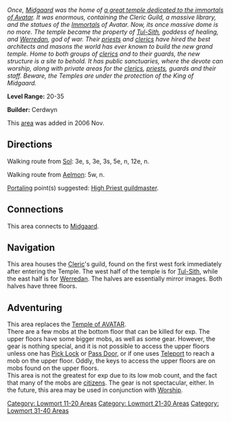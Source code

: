 *Once, [Midgaard](:Category:_Midgaard.md "wikilink") was the home of [a
great temple dedicated to the immortals of
Avatar](:Category:_Temple_Of_AVATAR.md "wikilink"). It was enormous,
containing the Cleric Guild, a massive library, and the statues of the
[Immortals](:Category:_Immortals.md "wikilink") of Avatar. Now, its once
massive dome is no more. The temple became the property of
[Tul-Sith](Tul-Sith.md "wikilink"), goddess of healing, and
[Werredan](Werredan.md "wikilink"), god of war. Their
[priests](:Category:_Priests.md "wikilink") and
[clerics](:Category:_Clerics.md "wikilink") have hired the best
architects and masons the world has ever known to build the new grand
temple. Home to both groups of
[clerics](:Category:_Clerics.md "wikilink") and to their guards, the new
structure is a site to behold. It has public sanctuaries, where the
devote can worship, along with private areas for the
[clerics](:Category:_Clerics.md "wikilink"),
[priests](:Category:_Priests.md "wikilink"), guards and their staff.
Beware, the Temples are under the protection of the King of Midgaard.*

**Level Range:** 20-35

**Builder:** Cerdwyn

This [area](:Category:_Areas.md "wikilink") was added in 2006 Nov.

## Directions

Walking route from [Sol](Sol.md "wikilink"): 3e, s, 3e, 3s, 5e, n, 12e,
n.

Walking route from [Aelmon](Aelmon.md "wikilink"): 5w, n.

[Portaling](Portal.md "wikilink") point(s) suggested: [High Priest
guildmaster](Guildmaster_(cleric).md "wikilink").

## Connections

This area connects to [Midgaard](:Category:Midgaard.md "wikilink").

## Navigation

This area houses the [Cleric](Cleric "wikilink")'s guild, found on the
first west fork immediately after entering the Temple. The west half of
the temple is for [Tul-Sith](Tul-Sith "wikilink"), while the east half
is for [Werredan](Werredan "wikilink"). The halves are essentially
mirror images. Both halves have three floors.

## Adventuring

This area replaces the [Temple of
AVATAR](:Category:Temple_Of_AVATAR.md "wikilink").  
There are a few mobs at the bottom floor that can be killed for exp. The
upper floors have some bigger mobs, as well as some gear. However, the
gear is nothing special, and it is not possible to access the upper
floors unless one has [Pick Lock](Pick_Lock "wikilink") or [Pass
Door](Pass_Door "wikilink"), or if one uses
[Teleport](Teleport "wikilink") to reach a mob on the upper floor.
Oddly, the keys to access the upper floors are on mobs found on the
upper floors.  
This area is not the greatest for exp due to its low mob count, and the
fact that many of the mobs are [citizens](Citizen_Mobs.md "wikilink").
The gear is not spectacular, either. In the future, this area may be
used in conjunction with [Worship](Worship "wikilink").  

[Category: Lowmort 11-20
Areas](Category:_Lowmort_11-20_Areas "wikilink") [Category: Lowmort
21-30 Areas](Category:_Lowmort_21-30_Areas "wikilink") [Category:
Lowmort 31-40 Areas](Category:_Lowmort_31-40_Areas "wikilink")
